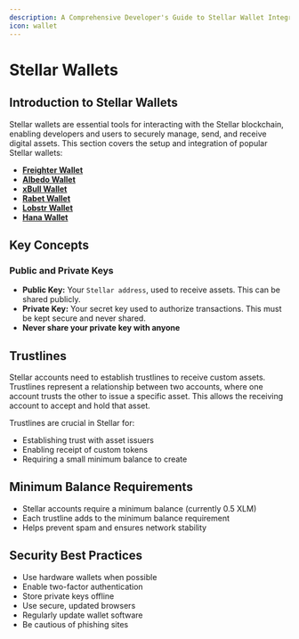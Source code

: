 ```yaml
---
description: A Comprehensive Developer's Guide to Stellar Wallet Integrations
icon: wallet
---
```


# Stellar Wallets

## Introduction to Stellar Wallets

Stellar wallets are essential tools for interacting with the Stellar blockchain, enabling developers and users to securely manage, send, and receive digital assets. This section covers the setup and integration of popular Stellar wallets:

* [**Freighter Wallet**](freighter-wallet.md)
* [**Albedo Wallet**](albedo-wallet.md)
* [**xBull Wallet**](xbull-wallet.md)
* [**Rabet Wallet**](rabet-wallet.md)
* [**Lobstr Wallet**](lobstr-wallet.md)
* [**Hana Wallet**](hana-wallet.md)

## Key Concepts

### Public and Private Keys

* **Public Key:** Your `Stellar address`, used to receive assets. This can be shared publicly.
* **Private Key:** Your secret key used to authorize transactions. This must be kept secure and never shared.
* **Never share your private key with anyone**

## Trustlines

Stellar accounts need to establish trustlines to receive custom assets. Trustlines represent a relationship between two accounts, where one account trusts the other to issue a specific asset. This allows the receiving account to accept and hold that asset.

Trustlines are crucial in Stellar for:

* Establishing trust with asset issuers
* Enabling receipt of custom tokens
* Requiring a small minimum balance to create

## Minimum Balance Requirements

* Stellar accounts require a minimum balance (currently 0.5 XLM)
* Each trustline adds to the minimum balance requirement
* Helps prevent spam and ensures network stability

## Security Best Practices

* Use hardware wallets when possible
* Enable two-factor authentication
* Store private keys offline
* Use secure, updated browsers
* Regularly update wallet software
* Be cautious of phishing sites

